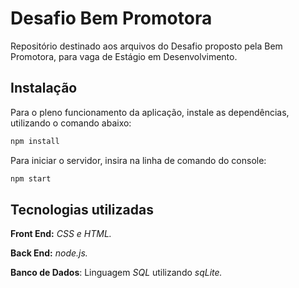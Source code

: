 # Desafio Bem Promotora

Repositório destinado aos arquivos do Desafio proposto pela Bem Promotora, para vaga de Estágio em Desenvolvimento.

## Instalação

Para o pleno funcionamento da aplicação, instale as dependências, utilizando o comando abaixo:

```bash
npm install
```

Para iniciar o servidor, insira na linha de comando do console:

```bash
npm start
```


## Tecnologias utilizadas

__Front End:__ _CSS e HTML._

__Back End:__ _node.js._

__Banco de Dados__: Linguagem _SQL_ utilizando _sqLite._